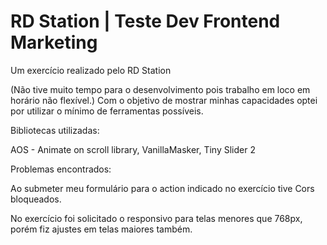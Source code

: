 # RD Station | Teste Dev Frontend Marketing
Um exercício realizado pelo RD Station

(Não tive muito tempo para o desenvolvimento pois trabalho em loco em horário não flexível.)
Com o objetivo de mostrar minhas capacidades optei por utilizar o mínimo de ferramentas possíveis.

Bibliotecas utilizadas:

AOS - Animate on scroll library,
VanillaMasker,
Tiny Slider 2


Problemas encontrados:

Ao submeter meu formulário para o action indicado no exercício tive Cors bloqueados.

No exercício foi solicitado o responsivo para telas menores que 768px, porém fiz ajustes em telas maiores também.
